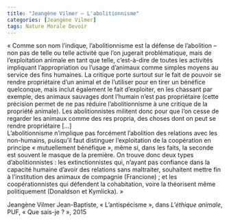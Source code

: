 ```yaml
---
title: "Jeangène Vilmer – L'abolitionnisme"
categories: [Jeangène Vilmer]
tags: Nature Morale Devoir
---
```


« Comme son nom l’indique, l’abolitionnisme est la défense de l’abolition – non pas de telle ou telle activité que l’on jugerait problématique, mais de l’exploitation animale en tant que telle, c’est-à-dire de toutes les activités impliquant l’appropriation ou l’usage d’animaux comme simples moyens au service des fins humaines. La critique porte surtout sur le fait de pouvoir se rendre propriétaire d’un animal et de l’utiliser pour en tirer un bénéfice quelconque, mais inclut également le fait d’exploiter, en les chassant par exemple, des animaux sauvages dont l’humain n’est pas propriétaire (cette précision permet de ne pas réduire l’abolitionnisme à une critique de la propriété animale). Les abolitionnistes militent donc pour que l’on cesse de regarder les animaux comme des res propria, des choses dont on peut se rendre propriétaire […]  
L’abolitionnisme n’implique pas forcément l’abolition des relations avec les non-humains, puisqu’il faut distinguer l’exploitation de la coopération en principe « mutuellement bénéfique », même si, dans les faits, la seconde est souvent le masque de la première. On trouve donc deux types d’abolitionnistes : les extinctionnistes qui, n’ayant pas confiance dans la capacité humaine d’avoir des relations sans maltraiter, souhaitent mettre fin à l’institution des animaux de compagnie (Francione) ; et les coopérationnistes qui défendent la cohabitation, voire la théorisent même politiquement (Donaldson et Kymlicka). »

Jeangène Vilmer Jean-Baptiste, « L’antispécisme », dans _L'éthique animale_, PUF, « Que sais-je ? », 2015